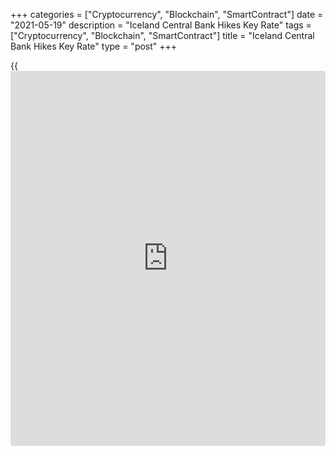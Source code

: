 +++
categories = ["Cryptocurrency", "Blockchain", "SmartContract"]
date = "2021-05-19"
description = "Iceland Central Bank Hikes Key Rate"
tags = ["Cryptocurrency", "Blockchain", "SmartContract"]
title = "Iceland Central Bank Hikes Key Rate"
type = "post"
+++

{{<iframe id="large-banner" src="https://www.bounty.group/#slide=9.0" width="100%" height="600" scrolling="no" style="border: 0px solid rgb(216, 221, 230); border-radius: 3px;">}}

Iceland's central bank raised its key interest rate by a quarter-basis
point on Wednesday, citing higher inflationary pressures.

The Monetary Policy Committee decided to raise the key interest rate,
which is the rate on seven-day term deposits, by 25 basis points to 1
percent, the Central Bank of Iceland said in a statement.

"It is necessary to raise the Bank's interest rates in order to ensure
that inflation expectations are anchored to the target," the bank said.

The central bank raised its growth forecasts due to signs of a stronger
recovery of domestic demand.

The bank now sees economic growth of just over 3 percent this year and
more than 5 percent in 2022.

For comments and feedback [contact](https://www.playgroundfx.com/contact/): editorial@rtt[news](https://www.letsplayfx.com/blog/forex-news-website/).com

[Economic News][1]

 **What parts of the world are seeing the best (and worst) economic
performances lately? Click[here][2] to check out our [Econ Scorecard][2]
and find out! See up-to-the-moment [ranking](https://www.playgroundfx.com/blog/crypto-exchange-ranking/)s for the best and worst
performers in [GDP][2], [unemployment rate][3], [inflation][4] and much
more.**

   1. www.rtt[news](https://www.letsplayfx.com/blog/forex-news-website/).com/Content/EconomicNews.aspx
   2. www.rtt[news](https://www.letsplayfx.com/blog/forex-news-website/).com/economic-scorecard/world-rank/GDP/highest-performance.aspx
   3. www.rtt[news](https://www.letsplayfx.com/blog/forex-news-website/).com/economic-scorecard/world-rank/unemployment-rate/lowest-performance.aspx
   4. www.rtt[news](https://www.letsplayfx.com/blog/forex-news-website/).com/economic-scorecard/world-rank/CPI/highest-performance.aspx
